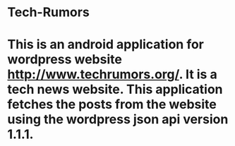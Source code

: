 # Tech-Rumors
# This is an android application for wordpress website http://www.techrumors.org/. It is a tech news website. This application fetches the posts from the website using the wordpress json api version 1.1.1.
